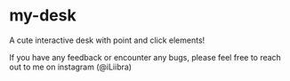 # my-desk
A cute interactive desk with point and click elements!

If you have any feedback or encounter any bugs, please feel free to reach out to me on instagram (@iLiibra)
